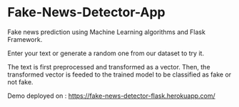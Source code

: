 # Fake-News-Detector-App

Fake news prediction using Machine Learning algorithms and Flask Framework.

Enter your text or generate a random one from our dataset to try it.

The text is first preprocessed and transformed as a vector. Then, the transformed vector is feeded to the trained model to be classified as fake or not fake.

Demo deployed on : https://fake-news-detector-flask.herokuapp.com/

